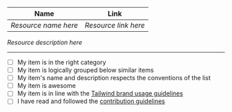 | Name                 | Link                 |
| -------------------- | -------------------- |
| _Resource name here_ | _Resource link here_ |

_Resource description here_

---

- [ ] My item is in the right category
- [ ] My item is logically grouped below similar items
- [ ] My item's name and description respects the conventions of the list
- [ ] My item is awesome
- [ ] My item is in line with the [Tailwind brand usage guidelines](https://tailwindcss.com/brand#usage)
- [ ] I have read and followed the [contribution guidelines](https://github.com/aniftyco/awesome-tailwindcss/blob/master/CONTRIBUTING.md)
